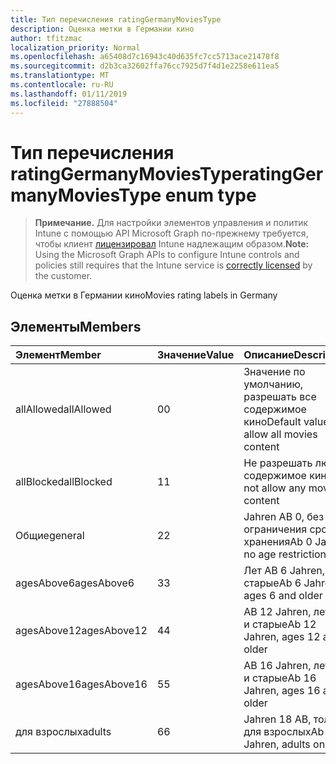 ```yaml
---
title: Тип перечисления ratingGermanyMoviesType
description: Оценка метки в Германии кино
author: tfitzmac
localization_priority: Normal
ms.openlocfilehash: a65408d7c16943c40d635fc7cc5713ace21478f8
ms.sourcegitcommit: d2b3ca32602ffa76cc7925d7f4d1e2258e611ea5
ms.translationtype: MT
ms.contentlocale: ru-RU
ms.lasthandoff: 01/11/2019
ms.locfileid: "27888504"
---
```

# <a name="ratinggermanymoviestype-enum-type"></a><span data-ttu-id="715ca-103">Тип перечисления ratingGermanyMoviesType</span><span class="sxs-lookup"><span data-stu-id="715ca-103">ratingGermanyMoviesType enum type</span></span>

> <span data-ttu-id="715ca-104">**Примечание.** Для настройки элементов управления и политик Intune с помощью API Microsoft Graph по-прежнему требуется, чтобы клиент [лицензировал](https://go.microsoft.com/fwlink/?linkid=839381) Intune надлежащим образом.</span><span class="sxs-lookup"><span data-stu-id="715ca-104">**Note:** Using the Microsoft Graph APIs to configure Intune controls and policies still requires that the Intune service is [correctly licensed](https://go.microsoft.com/fwlink/?linkid=839381) by the customer.</span></span>

<span data-ttu-id="715ca-105">Оценка метки в Германии кино</span><span class="sxs-lookup"><span data-stu-id="715ca-105">Movies rating labels in Germany</span></span>
## <a name="members"></a><span data-ttu-id="715ca-106">Элементы</span><span class="sxs-lookup"><span data-stu-id="715ca-106">Members</span></span>
|<span data-ttu-id="715ca-107">Элемент</span><span class="sxs-lookup"><span data-stu-id="715ca-107">Member</span></span>|<span data-ttu-id="715ca-108">Значение</span><span class="sxs-lookup"><span data-stu-id="715ca-108">Value</span></span>|<span data-ttu-id="715ca-109">Описание</span><span class="sxs-lookup"><span data-stu-id="715ca-109">Description</span></span>|
|:---|:---|:---|
|<span data-ttu-id="715ca-110">allAllowed</span><span class="sxs-lookup"><span data-stu-id="715ca-110">allAllowed</span></span>|<span data-ttu-id="715ca-111">0</span><span class="sxs-lookup"><span data-stu-id="715ca-111">0</span></span>|<span data-ttu-id="715ca-112">Значение по умолчанию, разрешать все содержимое кино</span><span class="sxs-lookup"><span data-stu-id="715ca-112">Default value, allow all movies content</span></span>|
|<span data-ttu-id="715ca-113">allBlocked</span><span class="sxs-lookup"><span data-stu-id="715ca-113">allBlocked</span></span>|<span data-ttu-id="715ca-114">1</span><span class="sxs-lookup"><span data-stu-id="715ca-114">1</span></span>|<span data-ttu-id="715ca-115">Не разрешать любое содержимое кино</span><span class="sxs-lookup"><span data-stu-id="715ca-115">Do not allow any movies content</span></span>|
|<span data-ttu-id="715ca-116">Общие</span><span class="sxs-lookup"><span data-stu-id="715ca-116">general</span></span>|<span data-ttu-id="715ca-117">2</span><span class="sxs-lookup"><span data-stu-id="715ca-117">2</span></span>|<span data-ttu-id="715ca-118">Jahren AB 0, без ограничения срока хранения</span><span class="sxs-lookup"><span data-stu-id="715ca-118">Ab 0 Jahren, no age restrictions</span></span>|
|<span data-ttu-id="715ca-119">agesAbove6</span><span class="sxs-lookup"><span data-stu-id="715ca-119">agesAbove6</span></span>|<span data-ttu-id="715ca-120">3</span><span class="sxs-lookup"><span data-stu-id="715ca-120">3</span></span>|<span data-ttu-id="715ca-121">Лет AB 6 Jahren, 6 и старые</span><span class="sxs-lookup"><span data-stu-id="715ca-121">Ab 6 Jahren, ages 6 and older</span></span>|
|<span data-ttu-id="715ca-122">agesAbove12</span><span class="sxs-lookup"><span data-stu-id="715ca-122">agesAbove12</span></span>|<span data-ttu-id="715ca-123">4</span><span class="sxs-lookup"><span data-stu-id="715ca-123">4</span></span>|<span data-ttu-id="715ca-124">AB 12 Jahren, лет 12 и старые</span><span class="sxs-lookup"><span data-stu-id="715ca-124">Ab 12 Jahren, ages 12 and older</span></span>|
|<span data-ttu-id="715ca-125">agesAbove16</span><span class="sxs-lookup"><span data-stu-id="715ca-125">agesAbove16</span></span>|<span data-ttu-id="715ca-126">5</span><span class="sxs-lookup"><span data-stu-id="715ca-126">5</span></span>|<span data-ttu-id="715ca-127">AB 16 Jahren, лет 16 и старые</span><span class="sxs-lookup"><span data-stu-id="715ca-127">Ab 16 Jahren, ages 16 and older</span></span>|
|<span data-ttu-id="715ca-128">для взрослых</span><span class="sxs-lookup"><span data-stu-id="715ca-128">adults</span></span>|<span data-ttu-id="715ca-129">6</span><span class="sxs-lookup"><span data-stu-id="715ca-129">6</span></span>|<span data-ttu-id="715ca-130">Jahren 18 AB, только для взрослых</span><span class="sxs-lookup"><span data-stu-id="715ca-130">Ab 18 Jahren, adults only</span></span>|



